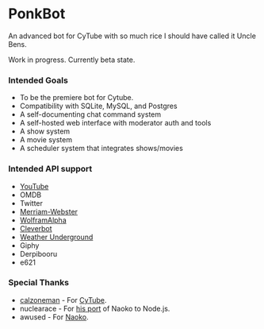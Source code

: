 # PonkBot
An advanced bot for CyTube with so much rice I should have called it Uncle Bens.

Work in progress. Currently beta state.

### Intended Goals
* To be the premiere bot for Cytube.
* Compatibility with SQLite, MySQL, and Postgres
* A self-documenting chat command system
* A self-hosted web interface with moderator auth and tools
* A show system
* A movie system
* A scheduler system that integrates shows/movies

### Intended API support
* [YouTube](https://developers.google.com/youtube/registering_an_application)
* OMDB
* Twitter
* [Merriam-Webster](https://dictionaryapi.com/)
* [WolframAlpha](https://products.wolframalpha.com/api/faqs.html)
* [Cleverbot](https://www.cleverbot.com/api/)
* [Weather Underground](https://www.wunderground.com/weather/api)
* Giphy
* Derpibooru
* e621

### Special Thanks
- [calzoneman](https://github.com/calzoneman) - For [CyTube](https://cytu.be).
- nuclearace - For [his port](https://github.com/nuclearace/CytubeBot) of Naoko to Node.js.
- awused - For [Naoko](https://github.com/awused/cyNaoko).

